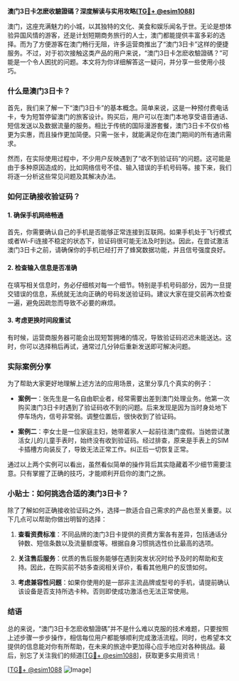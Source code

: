 **澳门3日卡怎麽收驗證碼？深度解读与实用攻略[[TG💪+ @esim1088](https://t.me/s/esim1088)]**

澳门，这座充满魅力的小城，以其独特的文化、美食和娱乐闻名于世。无论是想体验异国风情的游客，还是计划短期商务旅行的人士，澳门都能提供丰富多彩的选择。而为了方便游客在澳门畅行无阻，许多运营商推出了“澳门3日卡”这样的便捷服务。不过，对于初次接触这类产品的用户来说，“澳门3日卡怎麽收驗證碼？”可能是一个令人困扰的问题。本文将为你详细解答这一疑问，并分享一些使用小技巧。

### 什么是澳门3日卡？

首先，我们来了解一下“澳门3日卡”的基本概念。简单来说，这是一种预付费电话卡，专为短暂停留澳门的旅客设计。购买后，用户可以在澳门本地享受语音通话、短信发送以及数据流量的服务。相比于传统的国际漫游套餐，澳门3日卡不仅价格更为实惠，而且操作更加简便。只需一张卡，就能满足你在澳门期间的所有通讯需求。

然而，在实际使用过程中，不少用户反映遇到了“收不到验证码”的问题。这可能是由于多种原因造成的，比如网络信号不佳、输入错误的手机号码等。接下来，我们将逐一分析这些常见问题及其解决办法。

### 如何正确接收验证码？

#### 1. 确保手机网络畅通

首先，你需要确认自己的手机是否能够正常连接到互联网。如果手机处于飞行模式或者Wi-Fi连接不稳定的状态下，验证码很可能无法及时到达。因此，在尝试激活澳门3日卡之前，请确保你的手机已经打开了蜂窝数据功能，并且信号强度良好。

#### 2. 检查输入信息是否准确

在填写相关信息时，务必仔细核对每一个细节。特别是手机号码部分，因为一旦提交错误的信息，系统就无法向正确的号码发送验证码。建议大家在提交前再次检查一遍，避免因疏忽而导致不必要的麻烦。

#### 3. 考虑更换时间段重试

有时候，运营商服务器可能会出现短暂拥堵的情况，导致验证码迟迟未能送达。这时，你可以选择稍后再试，通常过几分钟后重新发送即可解决问题。

### 实际案例分享

为了帮助大家更好地理解上述方法的应用场景，这里分享几个真实的例子：

- **案例一**：张先生是一名自由职业者，经常需要出差到澳门处理业务。他第一次购买澳门3日卡时遇到了验证码收不到的问题。后来发现是因为当时身处地下停车场内，信号非常弱。调整位置后，很快收到了验证码。
  
- **案例二**：李女士是一位家庭主妇，她带着家人一起前往澳门度假。当她尝试激活女儿的儿童手表时，始终没有收到验证码。经过排查，原来是手表上的SIM卡插槽方向装反了，导致无法正常工作。纠正后一切恢复正常。

通过以上两个实例可以看出，虽然看似简单的操作背后其实隐藏着不少细节需要注意。只有掌握了正确的技巧，才能顺利开启你的澳门之旅。

### 小贴士：如何挑选合适的澳门3日卡？

除了了解如何正确接收验证码之外，选择一款适合自己需求的产品也至关重要。以下几点可以帮助你做出明智的选择：

1. **查看资费标准**：不同品牌的澳门3日卡提供的资费方案各有差异，包括通话分钟数、短信条数以及流量额度等。根据自身习惯挑选性价比最高的选项。
   
2. **关注售后服务**：优质的售后服务能够在遇到突发状况时给予及时的帮助和支持。因此，在购买前不妨多查阅相关评价，看看其他用户的反馈如何。

3. **考虑兼容性问题**：如果你使用的是一部非主流品牌或型号的手机，请提前确认该设备是否支持所选卡种。否则即使成功激活也无法正常使用。

### 结语

总的来说，“澳门3日卡怎麽收驗證碼”并不是什么难以克服的技术难题，只要按照上述步骤一步步操作，相信每位用户都能够顺利完成激活流程。同时，也希望本文提供的信息能对你有所帮助，在未来的旅途中更加得心应手地应对各种挑战。最后，别忘了关注我们的频道[[TG💪+ @esim1088](https://t.me/s/esim1088)]，获取更多实用资讯！

[[TG💪+ @esim1088](https://t.me/s/esim1088) ![Image](https://i.postimg.cc/4NQfJmqS/Snipaste-2025-05-13-00-14-12.png)]